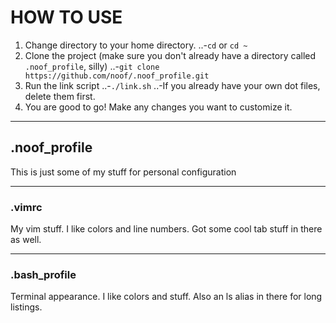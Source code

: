 # HOW TO USE

1. Change directory to your home directory.
..-`cd` or `cd ~`
2. Clone the project (make sure you don't already have a directory called 
`.noof_profile`, silly)
..-`git clone https://github.com/noof/.noof_profile.git`
3. Run the link script
..-`./link.sh`
..-If you already have your own dot files, delete them first.
4. You are good to go! Make any changes you want to customize it.



---
## .noof_profile

This is just some of my stuff for personal configuration

---
### .vimrc

My vim stuff. I like colors and line numbers.
Got some cool tab stuff in there as well.

---
### .bash_profile

Terminal appearance. I like colors and stuff.
Also an ls alias in there for long listings.
